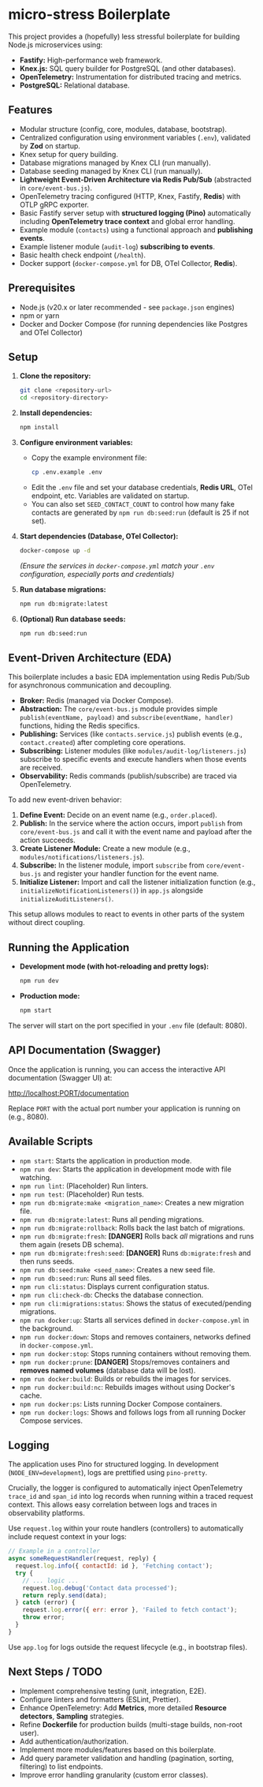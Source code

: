 # micro-stress Boilerplate

This project provides a (hopefully) less stressful boilerplate for building Node.js microservices using:

*   **Fastify:** High-performance web framework.
*   **Knex.js:** SQL query builder for PostgreSQL (and other databases).
*   **OpenTelemetry:** Instrumentation for distributed tracing and metrics.
*   **PostgreSQL:** Relational database.

## Features

*   Modular structure (config, core, modules, database, bootstrap).
*   Centralized configuration using environment variables (`.env`), validated by **Zod** on startup.
*   Knex setup for query building.
*   Database migrations managed by Knex CLI (run manually).
*   Database seeding managed by Knex CLI (run manually).
*   **Lightweight Event-Driven Architecture via Redis Pub/Sub** (abstracted in `core/event-bus.js`).
*   OpenTelemetry tracing configured (HTTP, Knex, Fastify, **Redis**) with OTLP gRPC exporter.
*   Basic Fastify server setup with **structured logging (Pino)** automatically including **OpenTelemetry trace context** and global error handling.
*   Example module (`contacts`) using a functional approach and **publishing events**.
*   Example listener module (`audit-log`) **subscribing to events**.
*   Basic health check endpoint (`/health`).
*   Docker support (`docker-compose.yml` for DB, OTel Collector, **Redis**).

## Prerequisites

*   Node.js (v20.x or later recommended - see `package.json` engines)
*   npm or yarn
*   Docker and Docker Compose (for running dependencies like Postgres and OTel Collector)

## Setup

1.  **Clone the repository:**
    ```bash
    git clone <repository-url>
    cd <repository-directory>
    ```

2.  **Install dependencies:**
    ```bash
    npm install
    ```

3.  **Configure environment variables:**
    *   Copy the example environment file:
        ```bash
        cp .env.example .env
        ```
    *   Edit the `.env` file and set your database credentials, **Redis URL**, OTel endpoint, etc. Variables are validated on startup.
    *   You can also set `SEED_CONTACT_COUNT` to control how many fake contacts are generated by `npm run db:seed:run` (default is 25 if not set).

4.  **Start dependencies (Database, OTel Collector):**
    ```bash
    docker-compose up -d
    ```
    *(Ensure the services in `docker-compose.yml` match your `.env` configuration, especially ports and credentials)*

5.  **Run database migrations:**
    ```bash
    npm run db:migrate:latest
    ```

6.  **(Optional) Run database seeds:**
    ```bash
    npm run db:seed:run
    ```

## Event-Driven Architecture (EDA)

This boilerplate includes a basic EDA implementation using Redis Pub/Sub for asynchronous communication and decoupling.

*   **Broker:** Redis (managed via Docker Compose).
*   **Abstraction:** The `core/event-bus.js` module provides simple `publish(eventName, payload)` and `subscribe(eventName, handler)` functions, hiding the Redis specifics.
*   **Publishing:** Services (like `contacts.service.js`) publish events (e.g., `contact.created`) after completing core operations.
*   **Subscribing:** Listener modules (like `modules/audit-log/listeners.js`) subscribe to specific events and execute handlers when those events are received.
*   **Observability:** Redis commands (publish/subscribe) are traced via OpenTelemetry.

To add new event-driven behavior:
1.  **Define Event:** Decide on an event name (e.g., `order.placed`).
2.  **Publish:** In the service where the action occurs, import `publish` from `core/event-bus.js` and call it with the event name and payload after the action succeeds.
3.  **Create Listener Module:** Create a new module (e.g., `modules/notifications/listeners.js`).
4.  **Subscribe:** In the listener module, import `subscribe` from `core/event-bus.js` and register your handler function for the event name.
5.  **Initialize Listener:** Import and call the listener initialization function (e.g., `initializeNotificationListeners()`) in `app.js` alongside `initializeAuditListeners()`.

This setup allows modules to react to events in other parts of the system without direct coupling.

## Running the Application

*   **Development mode (with hot-reloading and pretty logs):**
    ```bash
    npm run dev
    ```
*   **Production mode:**
    ```bash
    npm start
    ```

The server will start on the port specified in your `.env` file (default: 8080).

## API Documentation (Swagger)

Once the application is running, you can access the interactive API documentation (Swagger UI) at:

[http://localhost:PORT/documentation](http://localhost:PORT/documentation)

Replace `PORT` with the actual port number your application is running on (e.g., 8080).

## Available Scripts

*   `npm start`: Starts the application in production mode.
*   `npm run dev`: Starts the application in development mode with file watching.
*   `npm run lint`: (Placeholder) Run linters.
*   `npm run test`: (Placeholder) Run tests.
*   `npm run db:migrate:make <migration_name>`: Creates a new migration file.
*   `npm run db:migrate:latest`: Runs all pending migrations.
*   `npm run db:migrate:rollback`: Rolls back the last batch of migrations.
*   `npm run db:migrate:fresh`: **[DANGER]** Rolls back *all* migrations and runs them again (resets DB schema).
*   `npm run db:migrate:fresh:seed`: **[DANGER]** Runs `db:migrate:fresh` and then runs seeds.
*   `npm run db:seed:make <seed_name>`: Creates a new seed file.
*   `npm run db:seed:run`: Runs all seed files.
*   `npm run cli:status`: Displays current configuration status.
*   `npm run cli:check-db`: Checks the database connection.
*   `npm run cli:migrations:status`: Shows the status of executed/pending migrations.
*   `npm run docker:up`: Starts all services defined in `docker-compose.yml` in the background.
*   `npm run docker:down`: Stops and removes containers, networks defined in `docker-compose.yml`.
*   `npm run docker:stop`: Stops running containers without removing them.
*   `npm run docker:prune`: **[DANGER]** Stops/removes containers and **removes named volumes** (database data will be lost).
*   `npm run docker:build`: Builds or rebuilds the images for services.
*   `npm run docker:build:nc`: Rebuilds images without using Docker's cache.
*   `npm run docker:ps`: Lists running Docker Compose containers.
*   `npm run docker:logs`: Shows and follows logs from all running Docker Compose services.

## Logging

The application uses Pino for structured logging. In development (`NODE_ENV=development`), logs are prettified using `pino-pretty`.

Crucially, the logger is configured to automatically inject OpenTelemetry `trace_id` and `span_id` into log records when running within a traced request context. This allows easy correlation between logs and traces in observability platforms.

Use `request.log` within your route handlers (controllers) to automatically include request context in your logs:

```javascript
// Example in a controller
async someRequestHandler(request, reply) {
  request.log.info({ contactId: id }, 'Fetching contact');
  try {
    // ... logic ...
    request.log.debug('Contact data processed');
    return reply.send(data);
  } catch (error) {
    request.log.error({ err: error }, 'Failed to fetch contact');
    throw error;
  }
}
```

Use `app.log` for logs outside the request lifecycle (e.g., in bootstrap files).

## Next Steps / TODO

*   Implement comprehensive testing (unit, integration, E2E).
*   Configure linters and formatters (ESLint, Prettier).
*   Enhance OpenTelemetry: Add **Metrics**, more detailed **Resource detectors**, **Sampling** strategies.
*   Refine **Dockerfile** for production builds (multi-stage builds, non-root user).
*   Add authentication/authorization.
*   Implement more modules/features based on this boilerplate.
*   Add query parameter validation and handling (pagination, sorting, filtering) to list endpoints.
*   Improve error handling granularity (custom error classes).
